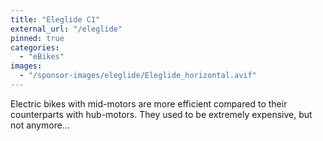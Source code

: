 ```yaml
---
title: "Eleglide C1"
external_url: "/eleglide"
pinned: true
categories:
  - "eBikes" 
images:
  - "/sponsor-images/eleglide/Eleglide_horizontal.avif"
---
```


Electric bikes with mid-motors are more efficient compared to their counterparts with hub-motors. They used to be extremely expensive, but not anymore...